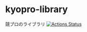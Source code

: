 # kyopro-library
競プロのライブラリ
[![Actions Status](https://github.com/capy-capy/kyopro-library/workflows/verify/badge.svg)](https://github.com/capy-capy/kyopro-library/actions)